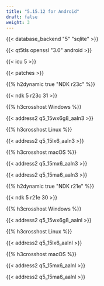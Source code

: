 ```yaml
---
title: "5.15.12 for Android"
draft: false
weight: 3
---
```


{{< database_backend "5" "sqlite" >}}

{{< qt5tls openssl "3.0" android >}}

{{< icu 5 >}}

{{< patches >}}

{{% h2dynamic true "NDK r23c" %}}

{{< ndk 5 r23c 31 >}}

{{% h3crosshost Windows %}}

{{< address2 q5_15wx6g8_aaln3 >}}

{{% h3crosshost Linux %}}

{{< address2 q5_15lx6_aaln3 >}}

{{% h3crosshost macOS %}}

{{< address2 q5_15mx6_aaln3 >}}

{{< address2 q5_15ma6_aaln3 >}}

{{% h2dynamic true "NDK r21e" %}}

{{< ndk 5 r21e 30 >}}

{{% h3crosshost Windows %}}

{{< address2 q5_15wx6g8_aalnl >}}

{{% h3crosshost Linux %}}

{{< address2 q5_15lx6_aalnl >}}

{{% h3crosshost macOS %}}

{{< address2 q5_15mx6_aalnl >}}

{{< address2 q5_15ma6_aalnl >}}
